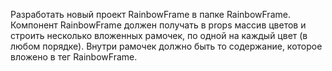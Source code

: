 Разработать новый проект RainbowFrame в папке RainbowFrame.
Компонент RainbowFrame должен получать в props массив цветов и строить несколько вложенных рамочек, по одной на каждый цвет (в любом порядке). Внутри рамочек должно быть то содержание, которое вложено в тег RainbowFrame.